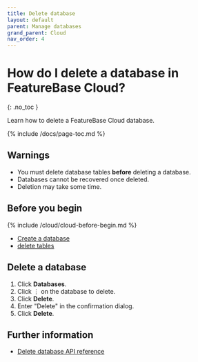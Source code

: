 ```yaml
---
title: Delete database
layout: default
parent: Manage databases
grand_parent: Cloud
nav_order: 4
---
```


# How do I delete a database in FeatureBase Cloud?
{: .no_toc }

Learn how to delete a FeatureBase Cloud database.

{% include /docs/page-toc.md %}

## Warnings

* You must delete database tables **before** deleting a database.
* Databases cannot be recovered once deleted.
* Deletion may take some time.

## Before you begin

{% include /cloud/cloud-before-begin.md %}
* [Create a database](/cloud/cloud-databases/cloud-db-create)
* [delete tables](/cloud/cloud-tables/cloud-table-delete)

## Delete a database

1. Click **Databases**.
2. Click &#8942; on the database to delete.
3. Click **Delete**.
4. Enter "Delete" in the confirmation dialog.
5. Click **Delete**.

## Further information

* [Delete database API reference](https://api-docs-featurebase-cloud.redoc.ly/v2#operation/deleteDatabase)
